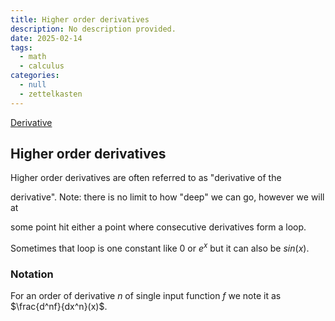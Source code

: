 ```yaml
---
title: Higher order derivatives
description: No description provided.
date: 2025-02-14
tags:
  - math
  - calculus
categories:
  - null
  - zettelkasten
---
```


[Derivative](Derivative.md)

## Higher order derivatives

Higher order derivatives are often referred to as "derivative of the

derivative". Note: there is no limit to how "deep" we can go, however we will at

some point hit either a point where consecutive derivatives form a loop.

Sometimes that loop is one constant like 0 or $e^x$ but it can also be $sin(x)$.

### Notation

For an order of derivative $n$ of single input function $f$ we note it as $\frac{d^nf}{dx^n}(x)$.
